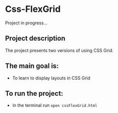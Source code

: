 # Css-FlexGrid

Project in progress...

## Project description

The project presents two versions of using CSS Grid.

## The main goal is:

* To learn to display layouts in CSS Grid

## To run the project:

* In the terminal run ```open cssFlexGrid.html```
